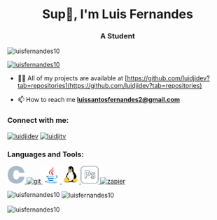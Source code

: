 <h1 align="center">Sup👋, I'm Luis Fernandes</h1>
<h3 align="center">A Student</h3>

<p align="left"> <img src="https://komarev.com/ghpvc/?username=luidjidev&label=Profile%20views&color=0e75b6&style=flat" alt="luisfernandes10" /> </p>

<p align="left"> <a href="https://github.com/ryo-ma/github-profile-trophy"><img src="https://github-profile-trophy.vercel.app/?username=luisfernandes10" alt="luisfernandes10" /></a> </p>

- 👨‍💻 All of my projects are available at [https://github.com/luidjidev?tab=repositories](https://github.com/luidjidev?tab=repositories)

- 📫 How to reach me **luissantosfernandes2@gmail.com**

<h3 align="left">Connect with me:</h3>
<p align="left">
<a href="https://linkedin.com/in/luidjidev" target="blank"><img align="center" src="https://raw.githubusercontent.com/rahuldkjain/github-profile-readme-generator/master/src/images/icons/Social/linked-in-alt.svg" alt="luidjidev" height="30" width="40" /></a>
<a href="https://instagram.com/tadokiari10" target="blank"><img align="center" src="https://raw.githubusercontent.com/rahuldkjain/github-profile-readme-generator/master/src/images/icons/Social/instagram.svg" alt="luidjitv" height="30" width="40" /></a>
</p>

<h3 align="left">Languages and Tools:</h3>
<p align="left"> <a href="https://www.cprogramming.com/" target="_blank" rel="noreferrer"> <img src="https://raw.githubusercontent.com/devicons/devicon/master/icons/c/c-original.svg" alt="c" width="40" height="40"/> </a> <a href="https://git-scm.com/" target="_blank" rel="noreferrer"> <img src="https://www.vectorlogo.zone/logos/git-scm/git-scm-icon.svg" alt="git" width="40" height="40"/> </a> <a href="https://www.java.com" target="_blank" rel="noreferrer"> <img src="https://raw.githubusercontent.com/devicons/devicon/master/icons/java/java-original.svg" alt="java" width="40" height="40"/> </a> <a href="https://www.linux.org/" target="_blank" rel="noreferrer"> <img src="https://raw.githubusercontent.com/devicons/devicon/master/icons/linux/linux-original.svg" alt="linux" width="40" height="40"/> </a> <a href="https://www.photoshop.com/en" target="_blank" rel="noreferrer"> <img src="https://raw.githubusercontent.com/devicons/devicon/master/icons/photoshop/photoshop-line.svg" alt="photoshop" width="40" height="40"/> </a> <a href="https://zapier.com" target="_blank" rel="noreferrer"> <img src="https://www.vectorlogo.zone/logos/zapier/zapier-icon.svg" alt="zapier" width="40" height="40"/> </a> </p>

<p><img align="left" src="https://github-readme-stats.vercel.app/api/top-langs?username=luisfernandes10&show_icons=true&locale=en&layout=compact" alt="luisfernandes10" /></p>

<p>&nbsp;<img align="center" src="https://github-readme-stats.vercel.app/api?username=luisfernandes10&show_icons=true&locale=en" alt="luisfernandes10" /></p>

<p><img align="center" src="https://github-readme-streak-stats.herokuapp.com/?user=luisfernandes10&" alt="luisfernandes10" /></p>
